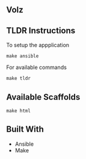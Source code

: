 ## Volz

## TLDR Instructions

To setup the appplication

```
make ansible
```

For available commands

```
make tldr
```

## Available Scaffolds

```
make html
```

## Built With

- Ansible
- Make


